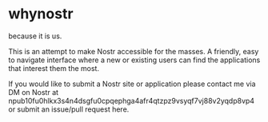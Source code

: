 # whynostr
because it is us.

This is an attempt to make Nostr accessible for the masses. A friendly, easy to navigate interface where a new or existing users can find the applications that interest them the most.

If you would like to submit a Nostr site or application please contact me via DM on Nostr at npub10fu0hlkx3s4n4dsgfu0cpqephga4afr4qtzpz9vsyqf7vj88v2yqdp8vp4 or submit an issue/pull request here.
